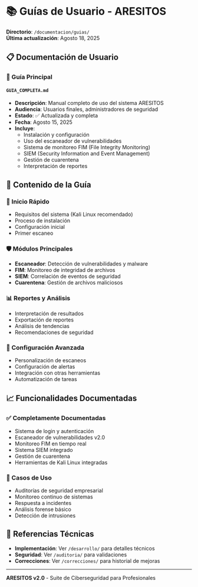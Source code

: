 # 📚 Guías de Usuario - ARESITOS

**Directorio**: `/documentacion/guias/`  
**Última actualización**: Agosto 18, 2025

## 📋 Documentación de Usuario

### 📖 Guía Principal

#### `GUIA_COMPLETA.md`
- **Descripción**: Manual completo de uso del sistema ARESITOS
- **Audiencia**: Usuarios finales, administradores de seguridad
- **Estado**: ✅ Actualizada y completa
- **Fecha**: Agosto 15, 2025
- **Incluye**: 
  - Instalación y configuración
  - Uso del escaneador de vulnerabilidades
  - Sistema de monitoreo FIM (File Integrity Monitoring)
  - SIEM (Security Information and Event Management)
  - Gestión de cuarentena
  - Interpretación de reportes

## 🎯 Contenido de la Guía

### 🚀 Inicio Rápido
- Requisitos del sistema (Kali Linux recomendado)
- Proceso de instalación
- Configuración inicial
- Primer escaneo

### 🛡️ Módulos Principales
- **Escaneador**: Detección de vulnerabilidades y malware
- **FIM**: Monitoreo de integridad de archivos
- **SIEM**: Correlación de eventos de seguridad
- **Cuarentena**: Gestión de archivos maliciosos

### 📊 Reportes y Análisis
- Interpretación de resultados
- Exportación de reportes
- Análisis de tendencias
- Recomendaciones de seguridad

### 🔧 Configuración Avanzada
- Personalización de escaneos
- Configuración de alertas
- Integración con otras herramientas
- Automatización de tareas

## 📈 Funcionalidades Documentadas

### ✅ Completamente Documentadas
- Sistema de login y autenticación
- Escaneador de vulnerabilidades v2.0
- Monitoreo FIM en tiempo real
- Sistema SIEM integrado
- Gestión de cuarentena
- Herramientas de Kali Linux integradas

### 🎯 Casos de Uso
- Auditorías de seguridad empresarial
- Monitoreo continuo de sistemas
- Respuesta a incidentes
- Análisis forense básico
- Detección de intrusiones

## 🔗 Referencias Técnicas

- **Implementación**: Ver `/desarrollo/` para detalles técnicos
- **Seguridad**: Ver `/auditoria/` para validaciones
- **Correcciones**: Ver `/correcciones/` para historial de mejoras

---
**ARESITOS v2.0** - Suite de Ciberseguridad para Profesionales
